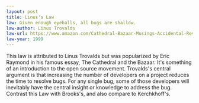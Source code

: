 ```yaml
---
layout: post
title: Linus's Law
law: Given enough eyeballs, all bugs are shallow.
law-author: Linus Trovalds
law-url: https://www.amazon.com/Cathedral-Bazaar-Musings-Accidental-Revolutionary/dp/0596001088?&_encoding=UTF8&tag=lawsofsoftwar-20&linkCode=ur2&linkId=f6fd5393e16732fd608e42e74fa05f4d&camp=1789&creative=9325
law-year: 1999
---
```


This law is attributed to Linus Trovalds but was popularized by Eric Raymond in his famous essay, The Cathedral and the Bazaar. It's something of an introduction to the open source movement. Trovalds's central argument is that increasing the number of developers on a project reduces the time to resolve bugs. For any single bug, some of those developers will inevitably have the central insight or knowledge to address the bug. Contrast this Law with Brooks's, and also compare to Kerchkhoff's.